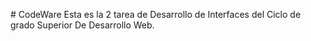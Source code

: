 #   C o d e W a r e   
 Esta es la 2 tarea de Desarrollo de Interfaces del Ciclo de grado Superior De Desarrollo Web.
 
